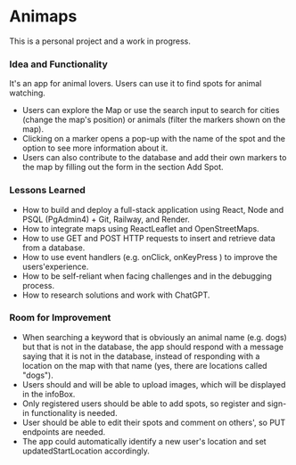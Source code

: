 # Animaps

This is a personal project and a work in progress.

### Idea and Functionality
It's an app for animal lovers. Users can use it to find spots for animal watching. 

* Users can explore the Map or use the search input to search for cities (change the map's position) or animals (filter the markers shown on the map).
* Clicking on a marker opens a pop-up with the name of the spot and the option to see more information about it.
* Users can also contribute to the database and add their own markers to the map by filling out the form in the section Add Spot. 

### Lessons Learned

* How to build and deploy a full-stack application using React, Node and PSQL (PgAdmin4) + Git, Railway, and Render.
* How to integrate maps using ReactLeaflet and OpenStreetMaps. 
* How to use GET and POST HTTP requests to insert and retrieve data from a database.
* How to use event handlers (e.g. onClick, onKeyPress ) to improve the users'experience.
* How to be self-reliant when facing challenges and in the debugging process.
* How to research solutions and work with ChatGPT.

### Room for Improvement

* When searching a keyword that is obviously an animal name (e.g. dogs) but that is not in the database, the app should respond with a message saying that it is not in the database, instead of responding with a location on the map with that name (yes, there are locations called "dogs").
* Users should and will be able to upload images, which will be displayed in the infoBox.
* Only registered users should be able to add spots, so register and sign-in functionality is needed. 
* User should be able to edit their spots and comment on others', so PUT endpoints are needed.
* The app could automatically identify a new user's location and set updatedStartLocation accordingly. 


